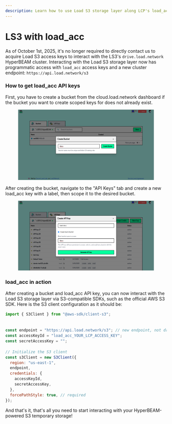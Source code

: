 ```yaml
---
description: Learn how to use Load S3 storage layer along LCP's load_acc api keys
---
```


# LS3 with load\_acc

As of October 1st, 2025, it's no longer required to directly contact us to acquire Load S3 access keys to interact with the LS3's `drive.load.network` HyperBEAM cluster. Interacting with the Load S3 storage layer now has programmatic access with `load_acc` access keys and a new cluster endpoint: `https://api.load.network/s3`&#x20;

### How to get load\_acc API keys

First, you have to create a bucket from the cloud.load.network dashboard if the bucket you want to create scoped keys for does not already exist.

<figure><img src="../.gitbook/assets/image (1) (1) (1).png" alt=""><figcaption></figcaption></figure>

After creating the bucket, navigate to the "API Keys" tab and create a new load\_acc key with a label, then scope it to the desired bucket.

<figure><img src="../.gitbook/assets/image (1) (1).png" alt=""><figcaption></figcaption></figure>

### load\_acc in action

After creating a bucket and load\_acc API key, you can now interact with the Load S3 storage layer via S3-compatible SDKs, such as the official AWS S3 SDK. Here is the S3 client configuration as it should be:

```javascript
import { S3Client } from "@aws-sdk/client-s3";


const endpoint = "https://api.load.network/s3"; // new endpoint, not drive.load.network 
const accessKeyId = "load_acc_YOUR_LCP_ACCESS_KEY";
const secretAccessKey = ""; 

// Initialize the S3 client
const s3Client = new S3Client({
  region: "us-east-1",
  endpoint,
  credentials: {
    accessKeyId,
    secretAccessKey,
  },
  forcePathStyle: true, // required
});
```

And that's it, that's all you need to start interacting with your HyperBEAM-powered S3 temporary storage!
